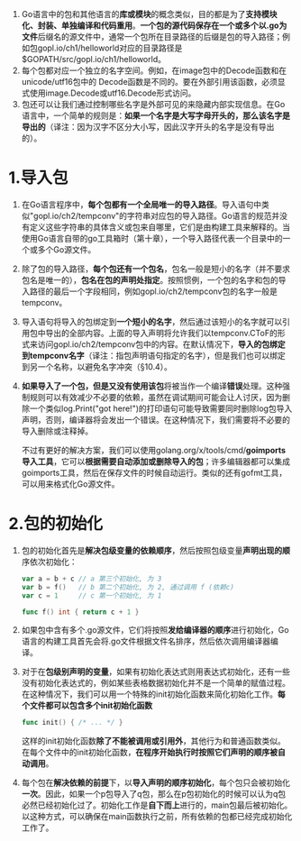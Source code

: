 1. Go语言中的包和其他语言的**库或模块**的概念类似，目的都是为了**支持模块化、封装、单独编译和代码重用**。**一个包的源代码保存在一个或多个以.go为文件**后缀名的源文件中，通常一个包所在目录路径的后缀是包的导入路径；例如包gopl.io/ch1/helloworld对应的目录路径是$GOPATH/src/gopl.io/ch1/helloworld。
2. 每个包都对应一个独立的名字空间。例如，在image包中的Decode函数和在unicode/utf16包中的 Decode函数是不同的。要在外部引用该函数，必须显式使用image.Decode或utf16.Decode形式访问。
3. 包还可以让我们通过控制哪些名字是外部可见的来隐藏内部实现信息。在Go语言中，一个简单的规则是：**如果一个名字是大写字母开头的，那么该名字是导出的**（译注：因为汉字不区分大小写，因此汉字开头的名字是没有导出的）。



# 1.导入包

1. 在Go语言程序中，**每个包都有一个全局唯一的导入路径**。导入语句中类似"gopl.io/ch2/tempconv"的字符串对应包的导入路径。Go语言的规范并没有定义这些字符串的具体含义或包来自哪里，它们是由构建工具来解释的。当使用Go语言自带的go工具箱时（第十章），一个导入路径代表一个目录中的一个或多个Go源文件。

2. 除了包的导入路径，**每个包还有一个包名**，包名一般是短小的名字（并不要求包名是唯一的），**包名在包的声明处指定**。按照惯例，一个包的名字和包的导入路径的最后一个字段相同，例如gopl.io/ch2/tempconv包的名字一般是tempconv。

3. 导入语句将导入的包绑定到**一个短小的名字**，然后通过该短小的名字就可以引用包中导出的全部内容。上面的导入声明将允许我们以tempconv.CToF的形式来访问gopl.io/ch2/tempconv包中的内容。在默认情况下，**导入的包绑定到tempconv名字**（译注：指包声明语句指定的名字），但是我们也可以绑定到另一个名称，以避免名字冲突（§10.4）。

4. **如果导入了一个包，但是又没有使用该包**将被当作一个编译**错误**处理。这种强制规则可以有效减少不必要的依赖，虽然在调试期间可能会让人讨厌，因为删除一个类似log.Print("got here!")的打印语句可能导致需要同时删除log包导入声明，否则，编译器将会发出一个错误。在这种情况下，我们需要将不必要的导入删除或注释掉。

   不过有更好的解决方案，我们可以使用golang.org/x/tools/cmd/**goimports导入工具**，它可以**根据需要自动添加或删除导入的包**；许多编辑器都可以集成goimports工具，然后在保存文件的时候自动运行。类似的还有gofmt工具，可以用来格式化Go源文件。



# 2.包的初始化

1. 包的初始化首先是**解决包级变量的依赖顺序**，然后按照包级变量**声明出现的顺**序依次初始化：

   ```Go
   var a = b + c // a 第三个初始化, 为 3
   var b = f()   // b 第二个初始化, 为 2, 通过调用 f (依赖c)
   var c = 1     // c 第一个初始化, 为 1
   
   func f() int { return c + 1 }
   ```

2. 如果包中含有多个.go源文件，它们将按照**发给编译器的顺序**进行初始化，Go语言的构建工具首先会将.go文件根据文件名排序，然后依次调用编译器编译。

3. 对于在**包级别声明的变量**，如果有初始化表达式则用表达式初始化，还有一些没有初始化表达式的，例如某些表格数据初始化并不是一个简单的赋值过程。在这种情况下，我们可以用一个特殊的init初始化函数来简化初始化工作。**每个文件都可以包含多个init初始化函数**

   ```Go
   func init() { /* ... */ }
   ```

   这样的init初始化函数**除了不能被调用或引用外**，其他行为和普通函数类似。在每个文件中的init初始化函数，**在程序开始执行时按照它们声明的顺序被自动调用**。

4. 每个包在**解决依赖的前提**下，以**导入声明的顺序初始化**，每个包只会被初始化**一次**。因此，如果一个p包导入了q包，那么在p包初始化的时候可以认为q包必然已经初始化过了。初始化工作是**自下而上**进行的，main包最后被初始化。以这种方式，可以确保在main函数执行之前，所有依赖的包都已经完成初始化工作了。

   